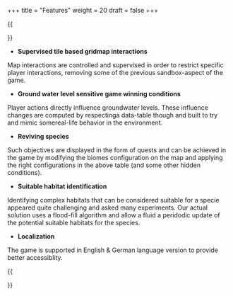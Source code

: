 +++
title = "Features"
weight = 20
draft = false
+++

{{<section title="Features">}}

* **Supervised tile based gridmap interactions**

Map interactions are controlled and supervised in order to restrict specific player interactions, removing some of the previous sandbox-aspect of the game. 

* **Ground water level sensitive game winning conditions**

Player actions directly influence groundwater levels. These influence changes are computed by respectinga data-table though and built to try and mimic somereal-life behavior in the environment.

* **Reviving species**

Such objectives are displayed in the form of quests and can be achieved in the game by modifying the biomes configuration on the map and applying the right configurations in the above table (and some other hidden conditions).

* **Suitable habitat identification**

Identifying complex habitats that can be considered suitable for a specie appeared quite challenging and asked many experiments. 
Our actual solution uses a flood-fill algorithm and allow a fluid a peridodic update of the potential suitable habitats for the species.

* **Localization**

The game is supported in English & German language version to provide better accessiblity.

{{</section>}}

